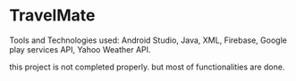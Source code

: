 # TravelMate
Tools and Technologies used: Android Studio, Java, XML, Firebase, Google play services API,
Yahoo Weather API.

this project is not completed properly. but most of functionalities are done.

